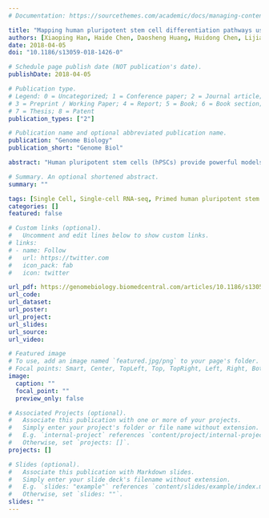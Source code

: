 ```yaml
---
# Documentation: https://sourcethemes.com/academic/docs/managing-content/

title: "Mapping human pluripotent stem cell differentiation pathways using high throughput single-cell RNA-sequencing"
authors: [Xiaoping Han, Haide Chen, Daosheng Huang, Huidong Chen, Lijiang Fei, Chen Cheng, He Huang, Guo-Cheng Yuan and Guoji Guo]
date: 2018-04-05
doi: "10.1186/s13059-018-1426-0"

# Schedule page publish date (NOT publication's date).
publishDate: 2018-04-05

# Publication type.
# Legend: 0 = Uncategorized; 1 = Conference paper; 2 = Journal article;
# 3 = Preprint / Working Paper; 4 = Report; 5 = Book; 6 = Book section;
# 7 = Thesis; 8 = Patent
publication_types: ["2"]

# Publication name and optional abbreviated publication name.
publication: "Genome Biology"
publication_short: "Genome Biol"

abstract: "Human pluripotent stem cells (hPSCs) provide powerful models for studying cellular differentiations and unlimited sources of cells for regenerative medicine. However, a comprehensive single-cell level differentiation roadmap for hPSCs has not been achieved. We use high throughput single-cell RNA-sequencing (scRNA-seq), based on optimized microfluidic circuits, to profile early differentiation lineages in the human embryoid body system. We present a cellular-state landscape for hPSC early differentiation that covers multiple cellular lineages, including neural, muscle, endothelial, stromal, liver, and epithelial cells. Through pseudotime analysis, we construct the developmental trajectories of these progenitor cells and reveal the gene expression dynamics in the process of cell differentiation. We further reprogram primed H9 cells into naïve-like H9 cells to study the cellular-state transition process. We find that genes related to hemogenic endothelium development are enriched in naïve-like H9. Functionally, naïve-like H9 show higher potency for differentiation into hematopoietic lineages than primed cells. Our single-cell analysis reveals the cellular-state landscape of hPSC early differentiation, offering new insights that can be harnessed for optimization of differentiation protocols."

# Summary. An optional shortened abstract.
summary: ""

tags: [Single Cell, Single-cell RNA-seq, Primed human pluripotent stem cell,Embryoid body, Naïve human pluripotent stem cell]
categories: []
featured: false

# Custom links (optional).
#   Uncomment and edit lines below to show custom links.
# links:
# - name: Follow
#   url: https://twitter.com
#   icon_pack: fab
#   icon: twitter

url_pdf: https://genomebiology.biomedcentral.com/articles/10.1186/s13059-018-1426-0
url_code:
url_dataset:
url_poster:
url_project:
url_slides:
url_source:
url_video:

# Featured image
# To use, add an image named `featured.jpg/png` to your page's folder. 
# Focal points: Smart, Center, TopLeft, Top, TopRight, Left, Right, BottomLeft, Bottom, BottomRight.
image:
  caption: ""
  focal_point: ""
  preview_only: false

# Associated Projects (optional).
#   Associate this publication with one or more of your projects.
#   Simply enter your project's folder or file name without extension.
#   E.g. `internal-project` references `content/project/internal-project/index.md`.
#   Otherwise, set `projects: []`.
projects: []

# Slides (optional).
#   Associate this publication with Markdown slides.
#   Simply enter your slide deck's filename without extension.
#   E.g. `slides: "example"` references `content/slides/example/index.md`.
#   Otherwise, set `slides: ""`.
slides: ""
---
```

